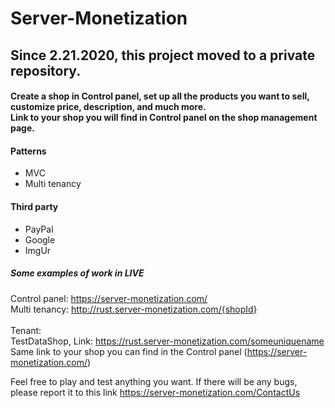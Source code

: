 # Server-Monetization

## Since 2.21.2020, this project moved to a private repository.

#### Create a shop in Control panel, set up all the products you want to sell, customize price, description, and much more. <br> Link to your shop you will find in Control panel on the shop management page.

#### Patterns
- MVC
- Multi tenancy

#### Third party
- PayPal
- Google
- ImgUr

##### Some examples of work in LIVE
Control panel: https://server-monetization.com/ <br>
Multi tenancy: http://rust.server-monetization.com/{shopId} <br>
<br>
Tenant: <br>
TestDataShop, Link: https://rust.server-monetization.com/someuniquename <br>
Same link to your shop you can find in the Control panel (https://server-monetization.com/) <br>

Feel free to play and test anything you want. If there will be any bugs, please report it to this link https://server-monetization.com/ContactUs
